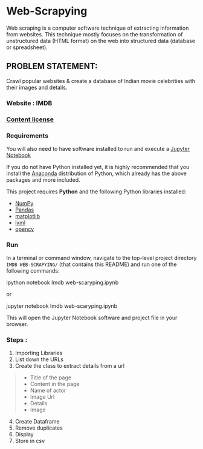 # Web-Scrapying

Web scraping is a computer software technique of extracting information from websites. 
This technique mostly focuses on the transformation of unstructured data (HTML format) on the web into structured data (database or spreadsheet). 

## PROBLEM STATEMENT: 

Crawl popular websites & create a database of Indian movie celebrities with their images and details.

### Website : IMDB
### [Content license](https://m.imdb.com/licensing/?ref_=cou_2)

### Requirements

You will also need to have software installed to run and execute a [Jupyter Notebook](http://ipython.org/notebook.html)

If you do not have Python installed yet, it is highly recommended that you install the [Anaconda](http://continuum.io/downloads) distribution of Python, which already has the above packages and more included. 

This project requires **Python** and the following Python libraries installed:

- [NumPy](http://www.numpy.org/)
- [Pandas](http://pandas.pydata.org/)
- [matplotlib](http://matplotlib.org/)
- [lxml](https://pypi.org/project/lxml/)
- [opencv](https://opencv.org/)

### Run

In a terminal or command window, navigate to the top-level project directory `
IMDB WEB-SCRAPYING/` (that contains this README) and run one of the following commands:


ipython notebook Imdb web-scaryping.ipynb

or

jupyter notebook Imdb web-scaryping.ipynb


This will open the Jupyter Notebook software and project file in your browser.

### Steps :
1. Importing Libraries
2. List down the URLs
3. Create the class to extract details from a url
> * Title of the page
> * Content in the page
  > * Name of actor
  > * Image Url
  > * Details
  > * Image
4. Create Dataframe
5. Remove duplicates
6. Display
7. Store in csv

